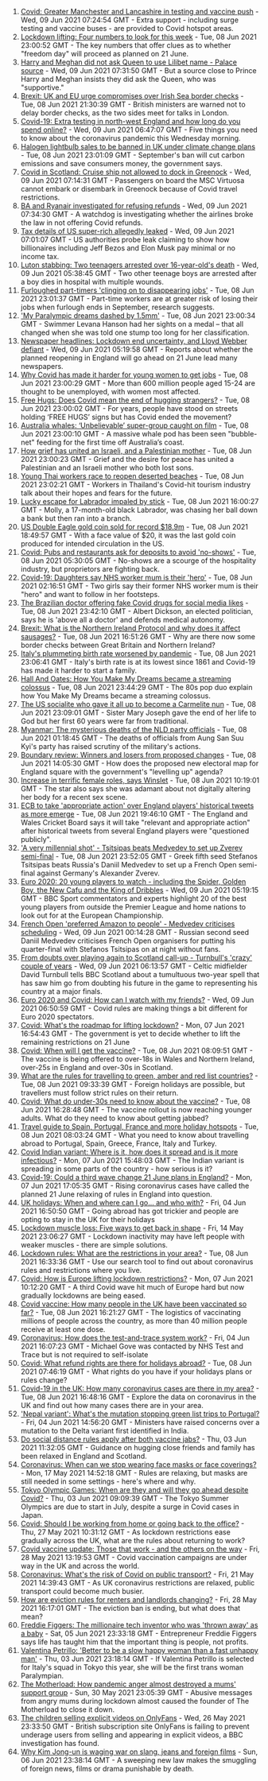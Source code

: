 1. [Covid: Greater Manchester and Lancashire in testing and vaccine push](https://www.bbc.co.uk/news/uk-57408752) - Wed, 09 Jun 2021 07:24:54 GMT - Extra support - including surge testing and vaccine buses - are provided to Covid hotspot areas.
2. [Lockdown lifting: Four numbers to look for this week](https://www.bbc.co.uk/news/57403888) - Tue, 08 Jun 2021 23:00:52 GMT - The key numbers that offer clues as to whether "freedom day" will proceed as planned on 21 June.
3. [Harry and Meghan did not ask Queen to use Lilibet name - Palace source](https://www.bbc.co.uk/news/uk-57408163) - Wed, 09 Jun 2021 07:31:50 GMT - But a source close to Prince Harry and Meghan insists they did ask the Queen, who was "supportive."
4. [Brexit: UK and EU urge compromises over Irish Sea border checks](https://www.bbc.co.uk/news/uk-politics-57403258) - Tue, 08 Jun 2021 21:30:39 GMT - British ministers are warned not to delay border checks, as the two sides meet for talks in London.
5. [Covid-19: Extra testing in north-west England and how long do you spend online?](https://www.bbc.co.uk/news/uk-57406077) - Wed, 09 Jun 2021 06:47:07 GMT - Five things you need to know about the coronavirus pandemic this Wednesday morning.
6. [Halogen lightbulb sales to be banned in UK under climate change plans](https://www.bbc.co.uk/news/uk-57407233) - Tue, 08 Jun 2021 23:01:09 GMT - September's ban will cut carbon emissions and save consumers money, the government says.
7. [Covid in Scotland: Cruise ship not allowed to dock in Greenock](https://www.bbc.co.uk/news/uk-scotland-glasgow-west-57406705) - Wed, 09 Jun 2021 07:14:31 GMT - Passengers on board the MSC Virtuosa cannot embark or disembark in Greenock because of Covid travel restrictions.
8. [BA and Ryanair investigated for refusing refunds](https://www.bbc.co.uk/news/business-57410459) - Wed, 09 Jun 2021 07:34:30 GMT - A watchdog is investigating whether the airlines broke the law in not offering Covid refunds.
9. [Tax details of US super-rich allegedly leaked](https://www.bbc.co.uk/news/business-57383869) - Wed, 09 Jun 2021 07:01:07 GMT - US authorities probe leak claiming to show how billionaires including Jeff Bezos and Elon Musk pay minimal or no income tax.
10. [Luton stabbing: Two teenagers arrested over 16-year-old's death](https://www.bbc.co.uk/news/uk-england-beds-bucks-herts-57408397) - Wed, 09 Jun 2021 05:38:45 GMT - Two other teenage boys are arrested after a boy dies in hospital with multiple wounds.
11. [Furloughed part-timers 'clinging on to disappearing jobs'](https://www.bbc.co.uk/news/business-57399667) - Tue, 08 Jun 2021 23:01:37 GMT - Part-time workers are at greater risk of losing their jobs when furlough ends in September, research suggests.
12. ['My Paralympic dreams dashed by 1.5mm'](https://www.bbc.co.uk/news/uk-57404811) - Tue, 08 Jun 2021 23:00:34 GMT - Swimmer Levana Hanson had her sights on a medal – that all changed when she was told one stump too long for her classification.
13. [Newspaper headlines: Lockdown end uncertainty, and Lloyd Webber defiant](https://www.bbc.co.uk/news/blogs-the-papers-57408145) - Wed, 09 Jun 2021 05:19:58 GMT - Reports about whether the planned reopening in England will go ahead on 21 June lead many newspapers.
14. [Why Covid has made it harder for young women to get jobs](https://www.bbc.co.uk/news/world-57400216) - Tue, 08 Jun 2021 23:00:29 GMT - More than 600 million people aged 15-24 are thought to be unemployed, with women most affected.
15. [Free Hugs: Does Covid mean the end of hugging strangers?](https://www.bbc.co.uk/news/health-57232423) - Tue, 08 Jun 2021 23:00:02 GMT - For years, people have stood on streets holding ‘FREE HUGS’ signs but has Covid ended the movement?
16. [Australia whales: ‘Unbelievable’ super-group caught on film](https://www.bbc.co.uk/news/world-australia-57396055) - Tue, 08 Jun 2021 23:00:10 GMT - A massive whale pod has been seen "bubble-net" feeding for the first time off Australia’s coast.
17. [How grief has united an Israeli, and a Palestinian mother](https://www.bbc.co.uk/news/57405237) - Tue, 08 Jun 2021 23:00:23 GMT - Grief and the desire for peace has united a Palestinian and an Israeli mother who both lost sons.
18. [Young Thai workers race to reopen deserted beaches](https://www.bbc.co.uk/news/business-57404078) - Tue, 08 Jun 2021 23:02:21 GMT - Workers in Thailand's Covid-hit tourism industry talk about their hopes and fears for the future.
19. [Lucky escape for Labrador impaled by stick](https://www.bbc.co.uk/news/uk-england-stoke-staffordshire-57403968) - Tue, 08 Jun 2021 16:00:27 GMT - Molly, a 17-month-old black Labrador, was chasing her ball down a bank but then ran into a branch.
20. [US Double Eagle gold coin sold for record $18.9m](https://www.bbc.co.uk/news/world-us-canada-57402432) - Tue, 08 Jun 2021 18:49:57 GMT - With a face value of $20, it was the last gold coin produced for intended circulation in the US.
21. [Covid: Pubs and restaurants ask for deposits to avoid 'no-shows'](https://www.bbc.co.uk/news/uk-england-suffolk-57384595) - Tue, 08 Jun 2021 05:30:05 GMT - No-shows are a scourge of the hospitality industry, but proprietors are fighting back.
22. [Covid-19: Daughters say NHS worker mum is their 'hero'](https://www.bbc.co.uk/news/uk-england-cambridgeshire-57358672) - Tue, 08 Jun 2021 02:16:51 GMT - Two girls say their former NHS worker mum is their "hero" and want to follow in her footsteps.
23. [The Brazilian doctor offering fake Covid drugs for social media likes](https://www.bbc.co.uk/news/blogs-trending-57276286) - Tue, 08 Jun 2021 23:42:10 GMT - Albert Dickson, an elected politician, says he is 'above all a doctor' and defends medical autonomy.
24. [Brexit: What is the Northern Ireland Protocol and why does it affect sausages?](https://www.bbc.co.uk/news/explainers-53724381) - Tue, 08 Jun 2021 16:51:26 GMT - Why are there now some border checks between Great Britain and Northern Ireland?
25. [Italy's plummeting birth rate worsened by pandemic](https://www.bbc.co.uk/news/world-europe-57396969) - Tue, 08 Jun 2021 23:06:41 GMT - Italy's birth rate is at its lowest since 1861 and Covid-19 has made it harder to start a family.
26. [Hall And Oates: How You Make My Dreams became a streaming colossus](https://www.bbc.co.uk/news/entertainment-arts-57397422) - Tue, 08 Jun 2021 23:44:29 GMT - The 80s pop duo explain how You Make My Dreams became a streaming colossus.
27. [The US socialite who gave it all up to become a Carmelite nun](https://www.bbc.co.uk/news/world-us-canada-57399288) - Tue, 08 Jun 2021 23:09:01 GMT - Sister Mary Joseph gave the end of her life to God but her first 60 years were far from traditional.
28. [Myanmar: The mysterious deaths of the NLD party officials](https://www.bbc.co.uk/news/world-asia-57380237) - Tue, 08 Jun 2021 01:18:45 GMT - The deaths of officials from Aung San Suu Kyi's party has raised scrutiny of the military's actions.
29. [Boundary review: Winners and losers from proposed changes](https://www.bbc.co.uk/news/uk-politics-57400901) - Tue, 08 Jun 2021 14:05:30 GMT - How does the proposed new electoral map for England square with the government's "levelling up" agenda?
30. [Increase in terrific female roles, says Winslet](https://www.bbc.co.uk/news/entertainment-arts-57397502) - Tue, 08 Jun 2021 10:19:01 GMT - The star also says she was adamant about not digitally altering her body for a recent sex scene.
31. [ECB to take 'appropriate action' over England players' historical tweets as more emerge](https://www.bbc.co.uk/sport/cricket/57407788) - Tue, 08 Jun 2021 19:46:10 GMT - The England and Wales Cricket Board says it will take "relevant and appropriate action" after historical tweets from several England players were "questioned publicly".
32. ['A very millennial shot' - Tsitsipas beats Medvedev to set up Zverev semi-final](https://www.bbc.co.uk/sport/tennis/57373108) - Tue, 08 Jun 2021 23:52:05 GMT - Greek fifth seed Stefanos Tsitsipas beats Russia's Daniil Medvedev to set up a French Open semi-final against Germany's Alexander Zverev.
33. [Euro 2020: 20 young players to watch - including the Spider, Golden Boy, the New Cafu and the King of Dribbles](https://www.bbc.co.uk/sport/football/57352753) - Wed, 09 Jun 2021 05:19:15 GMT - BBC Sport commentators and experts highlight 20 of the best young players from outside the Premier League and home nations to look out for at the European Championship.
34. [French Open 'preferred Amazon to people' - Medvedev criticises scheduling](https://www.bbc.co.uk/sport/tennis/57408525) - Wed, 09 Jun 2021 00:14:28 GMT - Russian second seed Daniil Medvedev criticises French Open organisers for putting his quarter-final with Stefanos Tsitsipas on at night without fans.
35. [From doubts over playing again to Scotland call-up - Turnbull's 'crazy' couple of years](https://www.bbc.co.uk/sport/football/57360813) - Wed, 09 Jun 2021 06:13:57 GMT - Celtic midfielder David Turnbull tells BBC Scotland about a tumultuous two-year spell that has saw him go from doubting his future in the game to representing his country at a major finals.
36. [Euro 2020 and Covid: How can I watch with my friends?](https://www.bbc.co.uk/news/uk-57386719) - Wed, 09 Jun 2021 06:50:59 GMT - Covid rules are making things a bit different for Euro 2020 spectators.
37. [Covid: What's the roadmap for lifting lockdown?](https://www.bbc.co.uk/news/explainers-52530518) - Mon, 07 Jun 2021 16:54:43 GMT - The government is yet to decide whether to lift the remaining restrictions on 21 June
38. [Covid: When will I get the vaccine?](https://www.bbc.co.uk/news/health-55045639) - Tue, 08 Jun 2021 08:09:51 GMT - The vaccine is being offered to over-18s in Wales and Northern Ireland, over-25s in England and over-30s in Scotland.
39. [What are the rules for travelling to green, amber and red list countries?](https://www.bbc.co.uk/news/explainers-52544307) - Tue, 08 Jun 2021 09:33:39 GMT - Foreign holidays are possible, but travellers must follow strict rules on their return.
40. [Covid: What do under-30s need to know about the vaccine?](https://www.bbc.co.uk/news/health-57273875) - Tue, 08 Jun 2021 16:28:48 GMT - The vaccine rollout is now reaching younger adults. What do they need to know about getting jabbed?
41. [Travel guide to Spain, Portugal, France and more holiday hotspots](https://www.bbc.co.uk/news/explainers-56997931) - Tue, 08 Jun 2021 08:03:24 GMT - What you need to know about travelling abroad to Portugal, Spain, Greece, France, Italy and Turkey.
42. [Covid Indian variant: Where is it, how does it spread and is it more infectious?](https://www.bbc.co.uk/news/health-57157496) - Mon, 07 Jun 2021 15:48:03 GMT - The Indian variant is spreading in some parts of the country - how serious is it?
43. [Covid-19: Could a third wave change 21 June plans in England?](https://www.bbc.co.uk/news/health-57328469) - Mon, 07 Jun 2021 17:05:35 GMT - Rising coronavirus cases have called the planned 21 June relaxing of rules in England into question.
44. [UK holidays: When and where can I go... and who with?](https://www.bbc.co.uk/news/explainers-52646738) - Fri, 04 Jun 2021 16:50:50 GMT - Going abroad has got trickier and people are opting to stay in the UK for their holidays
45. [Lockdown muscle loss: Five ways to get back in shape](https://www.bbc.co.uk/news/uk-56887390) - Fri, 14 May 2021 23:06:27 GMT - Lockdown inactivity may have left people with weaker muscles - there are simple solutions.
46. [Lockdown rules: What are the restrictions in your area?](https://www.bbc.co.uk/news/uk-54373904) - Tue, 08 Jun 2021 16:33:36 GMT - Use our search tool to find out about coronavirus rules and restrictions where you live.
47. [Covid: How is Europe lifting lockdown restrictions?](https://www.bbc.co.uk/news/explainers-53640249) - Mon, 07 Jun 2021 10:12:20 GMT - A third Covid wave hit much of Europe hard but now gradually lockdowns are being eased.
48. [Covid vaccine: How many people in the UK have been vaccinated so far?](https://www.bbc.co.uk/news/health-55274833) - Tue, 08 Jun 2021 16:21:27 GMT - The logistics of vaccinating millions of people across the country, as more than 40 million people receive at least one dose.
49. [Coronavirus: How does the test-and-trace system work?](https://www.bbc.co.uk/news/explainers-52442754) - Fri, 04 Jun 2021 16:07:23 GMT - Michael Gove was contacted by NHS Test and Trace but is not required to self-isolate
50. [Covid: What refund rights are there for holidays abroad?](https://www.bbc.co.uk/news/business-51615412) - Tue, 08 Jun 2021 07:46:19 GMT - What rights do you have if your holidays plans or rules change?
51. [Covid-19 in the UK: How many coronavirus cases are there in my area?](https://www.bbc.co.uk/news/uk-51768274) - Tue, 08 Jun 2021 16:48:16 GMT - Explore the data on coronavirus in the UK and find out how many cases there are in your area.
52. ['Nepal variant': What's the mutation stopping green list trips to Portugal?](https://www.bbc.co.uk/news/health-57356109) - Fri, 04 Jun 2021 14:56:20 GMT - Ministers have raised concerns over a mutation to the Delta variant first identified in India.
53. [Do social distance rules apply after both vaccine jabs?](https://www.bbc.co.uk/news/uk-51506729) - Thu, 03 Jun 2021 11:32:05 GMT - Guidance on hugging close friends and family has been relaxed in England and Scotland.
54. [Coronavirus: When can we stop wearing face masks or face coverings?](https://www.bbc.co.uk/news/health-51205344) - Mon, 17 May 2021 14:52:18 GMT - Rules are relaxing, but masks are still needed in some settings - here's where and why.
55. [Tokyo Olympic Games: When are they and will they go ahead despite Covid?](https://www.bbc.co.uk/news/world-asia-57240044) - Thu, 03 Jun 2021 09:09:39 GMT - The Tokyo Summer Olympics are due to start in July, despite a surge in Covid cases in Japan.
56. [Covid: Should I be working from home or going back to the office?](https://www.bbc.co.uk/news/business-52567567) - Thu, 27 May 2021 10:31:12 GMT - As lockdown restrictions ease gradually across the UK, what are the rules about returning to work?
57. [Covid vaccine update: Those that work - and the others on the way](https://www.bbc.co.uk/news/health-51665497) - Fri, 28 May 2021 13:19:53 GMT - Covid vaccination campaigns are under way in the UK and across the world.
58. [Coronavirus: What's the risk of Covid on public transport?](https://www.bbc.co.uk/news/health-51736185) - Fri, 21 May 2021 14:39:43 GMT - As UK coronavirus restrictions are relaxed, public transport could become much busier.
59. [How are eviction rules for renters and landlords changing?](https://www.bbc.co.uk/news/explainers-53860154) - Fri, 28 May 2021 16:17:01 GMT - The eviction ban is ending, but what does that mean?
60. [Freddie Figgers: The millionaire tech inventor who was 'thrown away' as a baby](https://www.bbc.co.uk/news/stories-57081087) - Sat, 05 Jun 2021 23:33:18 GMT - Entrepreneur Freddie Figgers says life has taught him that the important thing is people, not profits.
61. [Valentina Petrillo: 'Better to be a slow happy woman than a fast unhappy man'](https://www.bbc.co.uk/news/stories-57338207) - Thu, 03 Jun 2021 23:18:14 GMT - If Valentina Petrillo is selected for Italy's squad in Tokyo this year, she will be the first trans woman Paralympian.
62. [The Motherload: How pandemic anger almost destroyed a mums' support group](https://www.bbc.co.uk/news/stories-57285368) - Sun, 30 May 2021 23:05:39 GMT - Abusive messages from angry mums during lockdown almost caused the founder of The Motherload to close it down.
63. [The children selling explicit videos on OnlyFans](https://www.bbc.co.uk/news/uk-57255983) - Wed, 26 May 2021 23:33:50 GMT - British subscription site OnlyFans is failing to prevent underage users from selling and appearing in explicit videos, a BBC investigation has found.
64. [Why Kim Jong-un is waging war on slang, jeans and foreign films](https://www.bbc.co.uk/news/world-asia-57225936) - Sun, 06 Jun 2021 23:38:14 GMT - A sweeping new law makes the smuggling of foreign news, films or drama punishable by death.
